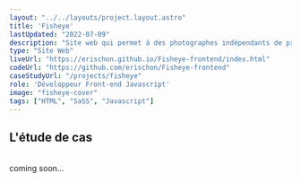 ```yaml
---
layout: "../../layouts/project.layout.astro"
title: 'Fisheye'
lastUpdated: "2022-07-09"
description: "Site web qui permet à des photographes indépendants de présenter leurs meilleurs travaux."
type: "Site Web"
liveUrl: "https://erischon.github.io/Fisheye-frontend/index.html"
codeUrl: "https://github.com/erischon/Fisheye-frontend"
caseStudyUrl: "/projects/fisheye"
role: 'Développeur Front-end Javascript'
image: "fisheye-cover"
tags: ["HTML", "SaSS", "Javascript"]
---
```


## L'étude de cas  
  <br/>
coming soon...